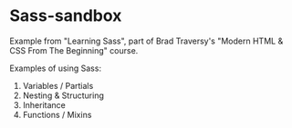 ﻿# Sass-sandbox

Example from "Learning Sass", part of Brad Traversy's "Modern HTML & CSS From The Beginning" course. 

Examples of using Sass:

1) Variables / Partials
2) Nesting & Structuring
3) Inheritance
4) Functions / Mixins
